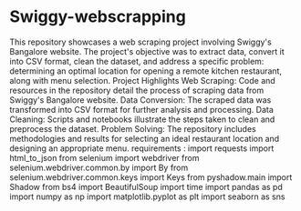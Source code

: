 # Swiggy-webscrapping
This repository showcases a web scraping project involving Swiggy's Bangalore website. The project's objective was to extract data, convert it into CSV format, clean the dataset, and address a specific problem: determining an optimal location for opening a remote kitchen restaurant, along with menu selection.
Project Highlights
Web Scraping: Code and resources in the repository detail the process of scraping data from Swiggy's Bangalore website.
Data Conversion: The scraped data was transformed into CSV format for further analysis and processing.
Data Cleaning: Scripts and notebooks illustrate the steps taken to clean and preprocess the dataset.
Problem Solving: The repository includes methodologies and results for selecting an ideal restaurant location and designing an appropriate menu.
requirements :
import requests
import html_to_json
from selenium import webdriver
from selenium.webdriver.common.by import By
from selenium.webdriver.common.keys import Keys
from pyshadow.main import Shadow
from bs4 import BeautifulSoup
import time
import pandas as pd
import numpy as np
import matplotlib.pyplot as plt
import seaborn as sns
